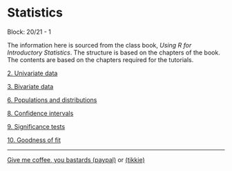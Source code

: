# Statistics

Block: 20/21 - 1

The information here is sourced from the class book, *Using R for Introductory Statistics*. The structure is based on the chapters of the book. The contents are based on the chapters required for the tutorials.

[2. Univariate data](Statistics%20378462b1fbbb4345aa59d4f08491b555/2%20Univariate%20data%205a41bf18a5ee48f5a4f54710a97189c1.md)

[3. Bivariate data](Statistics%20378462b1fbbb4345aa59d4f08491b555/3%20Bivariate%20data%206dd433ca361f4bf7910e0e3fb6c11e8e.md)

[6. Populations and distributions](Statistics%20378462b1fbbb4345aa59d4f08491b555/6%20Populations%20and%20distributions%206f5d1c90df464f0f8655bda51bbd70d6.md)

[8. Confidence intervals](Statistics%20378462b1fbbb4345aa59d4f08491b555/8%20Confidence%20intervals%20b40175c0185c4423a8c2ef9e0b6c2f8a.md)

[9. Significance tests](Statistics%20378462b1fbbb4345aa59d4f08491b555/9%20Significance%20tests%2080d1373570344eafae4e26599dfc79fa.md)

[10. Goodness of fit](Statistics%20378462b1fbbb4345aa59d4f08491b555/10%20Goodness%20of%20fit%20643210fb41a248449d6c861af8a780d0.md)

---

[Give me coffee, you bastards (paypal)](https://www.paypal.com/cgi-bin/webscr?cmd=_s-xclick&hosted_button_id=YFH37K4ZC627Q) or [(tikkie)](https://www.ing.nl/particulier/betaalverzoek/index.html?trxid=1prjW5kWxhqymNRQ2ZpyTT9x1piIfb48)